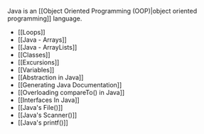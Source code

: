Java is an [[Object Oriented Programming (OOP)|object oriented programming]] language. 

- [[Loops]]
- [[Java - Arrays]]
- [[Java - ArrayLists]]
- [[Classes]]
- [[Excursions]]
- [[Variables]]
- [[Abstraction in Java]]
- [[Generating Java Documentation]]
- [[Overloading compareTo() in Java]]
- [[Interfaces In Java]]
- [[Java's File()]]
- [[Java's Scanner()]]
- [[Java's printf()]]